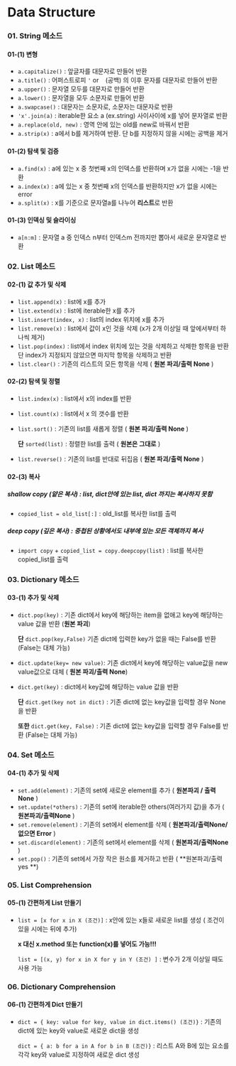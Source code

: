 # Data Structure

### 01. String 메소드

#### 01-(1) 변형

* `a.capitalize()`  : 앞글자를 대문자로 만들어 반환
* `a.title()` : 어퍼스트로피 `'` or ` `  (공백) 의 이후 문자를 대문자로 만들어 반환
* `a.upper()` : 문자열 모두를 대문자로 만들어 반환
* `a.lower()` : 문자열을 모두 소문자로 만들어 반환
* `a.swapcase()` : 대문자는  소문자로, 소문자는 대문자로 반환
* `'x'.join(a)` : iterable한 요소 a (ex.string) 사이사이에 x를 넣어 문자열로 반환
* `a.replace(old, new)` : 영역 안에 있는 old를 new로 바꿔서 반환
* `a.strip(x)` : a에서 b를 제거하여 반환. 단 b를 지정하지 않을 시에는 공백을 제거



#### 01-(2) 탐색 및 검증

* `a.find(x)` : a에 있는 x 중 첫번째 x의 인덱스를 반환하며 x가 없을 시에는 -1을 반환
* `a.index(x)` : a에 있는 x 중 첫번째 x의 인덱스를 반환하지만 x가 없을 시에는 error
* `a.split(x)` : x를 기준으로 문자열a를 나누어 **리스트**로 반환



#### 01-(3) 인덱싱 및 슬라이싱

* `a[n:m]` : 문자열 a 중 인덱스 n부터 인덱스m 전까지만 뽑아서 새로운 문자열로 반환 



### 02. List 메소드 

#### 02-(1) 값 추가 및 삭제

*  `list.append(x)` : list에 x를 추가
* `list.extend(x)` : list에 iterable한 x를 추가
* `list.insert(index, x)` : list의 index 위치에 x를 추가
* `list.remove(x)` : list에서 값이 x인 것을 삭제 (x가 2개 이상일 때 앞에서부터 하나씩 제거)
* `list.pop(index)` : list에서 index 위치에 있는 것을 삭제하고 삭제한 항목을 반환 단 index가 지정되지 않았으면 마지막 항목을 삭제하고 반환
* `list.clear()` : 기존의 리스트의 모든 항목을 삭제 ( **원본 파괴/출력 None** )



#### 02-(2) 탐색 및 정렬

*  `list.index(x)` : list에서 x의 index를 반환

* `list.count(x)` : list에서 x 의 갯수를 반환

* `list.sort()` : 기존의 list를 새롭게 정렬 ( **원본 파괴/출력 None** )

  **단** `sorted(list)` : 정렬한 list를 출력 ( **원본은 그대로** )

* `list.reverse()` : 기존의 list를 반대로 뒤집음 ( **원본 파괴/출력 None** )



#### 02-(3) 복사

##### shallow copy (얕은 복사) : list, dict안에 있는 list, dict 까지는 복사하지 못함

* `copied_list = old_list[:]` : old_list를 복사한 list를 출력

##### deep copy (깊은 복사) : 중첩된 상황에서도 내부에 있는 모든 객체까지 복사

* `import copy` + `copied_list = copy.deepcopy(list)` : list를 복사한 copied_list를 출력



### 03. Dictionary 메소드

#### 03-(1) 추가 및 삭제

- `dict.pop(key)` : 기존 dict에서 key에 해당하는 item을 없애고 key에 해당하는 value 값을 반환 (**원본 파괴**)

  **단** `dict.pop(key,False)` 기존 dict에 입력한 key가 없을 때는 False를 반환 (False는 대체 가능)

- `dict.update(key= new value)`: 기존 dict에서 key에 해당하는 value값을 new value값으로 대체 ( **원본 파괴/출력 None**)

- `dict.get(key)` : dict에서 key값에 해당하는 value 값을 반환

  **단** `dict.get(key not in dict)` : 기존 dict에 없는 key값을 입력할 경우 None을 반환

  **또한** `dict.get(key, False)` : 기존 dict에 없는 key값을 입력할 경우 False를 반환 (False는 대체 가능)



### 04. Set 메소드

#### 04-(1) 추가 및 삭제

* `set.add(element)` : 기존의 set에 새로운 element를 추가 ( **원본파괴 / 출력None** )
* `set.update(*others)` : 기존의 set에 iterable한 others(여러가지 값)을 추가 ( **원본파괴/출력None** )
* `set.remove(element)` : 기존의 set에서 element를 삭제 ( **원본파괴/출력None/없으면 Error** )
* `set.discard(element)` : 기존의 set에서 element를 삭제 ( **원본파괴/출력None** )
* `set.pop()` : 기존의 set에서 가장 작은 원소를 제거하고 반환 ( **원본파괴/출력yes **)



### 05. List Comprehension

#### 05-(1) 간편하게 List 만들기

* `list = [x for x in X (조건)]` : x안에 있는 x들로 새로운 list를 생성 ( 조건이 있을 시에는 뒤에 추가) 

  **x 대신 x.method 또는 function(x)를 넣어도 가능!!!**

  `list = [(x, y) for x in X for y in Y (조건) ]` : 변수가 2개 이상일 때도 사용 가능



### 06. Dictionary Comprehension

#### 06-(1) 간편하게 Dict 만들기

* `dict = { key: value for key, value in dict.items() (조건)}` :  기존의 dict에 있는 key와 value로 새로운 dict을 생성

  `dict = { a: b for a in A for b in B (조건)}` : 리스트 A와 B에 있는 요소를 각각 key와 value로 지정하여 새로운 dict 생성







